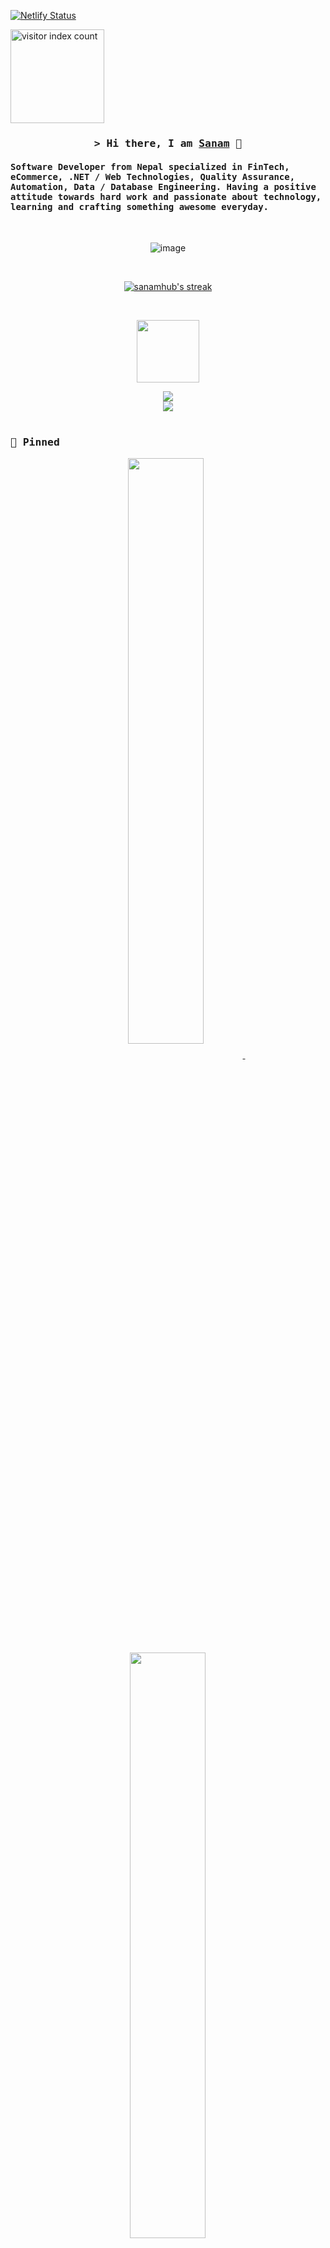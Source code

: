 <!-- netlify status for https://sanampakuwal.com.np/ -->
[![Netlify Status](https://api.netlify.com/api/v1/badges/f55e1a2c-0c8f-4ee2-ac6b-9f497756f04c/deploy-status)](https://app.netlify.com/sites/sanampakuwal/deploys)

<!-- count -->
<img width="150px" alt="visitor index count" src="https://profile-counter.glitch.me/sanamhub/count.svg" />

<!-- introduction -->
<h3 align="center">
  <samp>
  &gt; Hi there, I am <a href="https://sanam.codes" target="_blank">Sanam</a> 👋
  </samp>
</h3>

<h4>
  <samp>
  Software Developer from Nepal specialized in FinTech, eCommerce, .NET / Web Technologies, Quality Assurance, Automation, Data / Database Engineering. Having a positive attitude towards hard work and passionate about technology, learning and crafting something awesome everyday.
  </samp>
</h4>

<br />

<!-- hero -->
<div align="center">

![image](https://user-images.githubusercontent.com/31341013/214849505-86f91170-5fd9-461d-977e-61283fc1a10a.png)

</div>

<br />

<!-- streak -->
<p align="center">
<a href="#go-nowhere">
<img align="center" src="https://github-readme-streak-stats.herokuapp.com/?user=sanamhub&theme=tokyonight&ring=ffa200&fire=15f4ee&currStreakNum=a35eff&currStreakLabel=a35eff&sideLabels=4296f5&sideNums=4296f5&hide_border=true&background=00000000" alt="sanamhub's streak" />
</a>
</p>

<br />

<!-- trophy gif -->
<p align="center">
<img src="https://media.tenor.com/0ENB5HuTH0gAAAAi/trophy-beker.gif"  width="100px" height="100px"></p>

<!-- trophies -->
<div align="center">
<img src="https://github-profile-trophy.vercel.app/?username=sanamhub&theme=matrix&no-bg=true&no-frame=true&row=1&column=4&title=MultiLanguage,Commits,Followers,PullRequest">
 </div>

<div align="center">
<img src="https://github-profile-trophy.vercel.app/?username=sanamhub&theme=matrix&no-bg=true&no-frame=true&row=1&column=4&title=Repositories,Issues,Organizations,Stars">
 </div>

<br />

<!-- pinned repos -->

### <samp>📌 Pinned</samp>

<p align="center">
<a href="https://github.com/sanamhub/postgresql-to-mssql">
<img width='49%' align="center"src="https://github-readme-stats.vercel.app/api/pin/?username=sanamhub&repo=postgresql-to-mssql&border_color=02D892&bg_color=0D1117&title_color=C9D1D9&text_color=8B949E&icon_color=02D892" />
</a>
<span>&nbsp;</span>
<a href="https://github.com/sanamhub/dotnet-mapper">
<img width='49%' align="center"src="https://github-readme-stats.vercel.app/api/pin/?username=sanamhub&repo=dotnet-mapper&border_color=02D892&bg_color=0D1117&title_color=C9D1D9&text_color=8B949E&icon_color=02D892" />
</a>
</p>

<p align="center">
<a href="https://github.com/sanamhub/sanamhub">
<img width='49%' align="center"src="https://github-readme-stats.vercel.app/api/pin/?username=sanamhub&repo=sanamhub&border_color=02D892&bg_color=0D1117&title_color=C9D1D9&text_color=8B949E&icon_color=02D892" />
</a>
<span>&nbsp;</span>
<a href="https://github.com/sanamhub/css-roast">
<img width='49%' align="center"src="https://github-readme-stats.vercel.app/api/pin/?username=sanamhub&repo=css-roast&border_color=02D892&bg_color=0D1117&title_color=C9D1D9&text_color=8B949E&icon_color=02D892" />
</a>
</p>

<br />

<!-- tech stacks -->

### <samp>💻 Tech</samp>

**<samp>Language and technologies</samp>**

| <img title="C" alt="C" width="50px" src="./assets/svg/lang/c.svg" /> | <img alt="C#" title="C#" width="40px" src="./assets/svg/lang/cs.svg"> | <img title="SQL" alt="SQL" width="40px" src="./assets/svg/lang/sql.svg"> | <img title="PowerShell" alt="PowerShell" width="40px" src="./assets/svg/lang/powershell.svg"> | <img title="HTML" alt="HTML" width="40px" src="./assets/svg/lang/html.svg"> | <img title="CSS" alt="CSS" width="40px" src="./assets/svg/lang/css.svg"> | <img title="JS" alt="JS" width="40px" src="./assets/svg/lang/js.svg"> | <img title="TS" alt="TS" width="40px" src="./assets/svg/lang/ts.svg"> |
| -------------------------------------------------------------------- | --------------------------------------------------------------------- | ------------------------------------------------------------------------ | --------------------------------------------------------------------------------------------- | --------------------------------------------------------------------------- | ------------------------------------------------------------------------ | --------------------------------------------------------------------- | --------------------------------------------------------------------- |

**<samp>Database and analytics</samp>**

| <img title="DB" alt="DB" width="40px" src="./assets/svg/db/db.svg" /> | <img title="SQL Server" alt="SQL Server" width="40px" src="./assets/svg/db/mssql.svg" /> | <img title="PostgreSQL" alt="PostgreSQL" width="40px" src="./assets/svg/db/pgsql.svg" /> | <img title="Access" alt="Access" width="40px" src="./assets/svg/db/access.svg" /> | <img title="Redis" alt="Redis" width="40px" src="./assets/svg/db/redis.svg" /> | <img title="PowerBI" alt="PowerBI" width="40px" src="./assets/svg/db/powerbi.svg" /> | <img title="Excel" alt="Excel" width="40px" src="./assets/svg/db/excel.svg" /> |
| --------------------------------------------------------------------- | ---------------------------------------------------------------------------------------- | ---------------------------------------------------------------------------------------- | --------------------------------------------------------------------------------- | ------------------------------------------------------------------------------ | ------------------------------------------------------------------------------------ | ------------------------------------------------------------------------------ |

**<samp>Utilities</samp>**

| <img title="Windows" alt="Windows" width="40px" src="./assets/svg/utilities/windows.svg" /> | <img title="Linux" alt="Linux" width="40px" src="./assets/svg/utilities/linux.svg" /> | <img title="Terminal" alt="Terminal" width="40px" src="./assets/svg/utilities/terminal.svg" /> | <img title="Git" alt="Git" width="40px" src="./assets/svg/utilities/git.svg" /> | <img title="Visual Studio" alt="Visual Studio" width="40px" src="./assets/svg/utilities/vs.svg" /> | <img title="Visual Studio Code" alt="Visual Studio Code" width="40px" src="./assets/svg/utilities/vscode.svg" /> | <img title="Office" alt="Office" width="40px" src="./assets/svg/utilities/office.svg" /> |
| ------------------------------------------------------------------------------------------- | ------------------------------------------------------------------------------------- | ---------------------------------------------------------------------------------------------- | ------------------------------------------------------------------------------- | -------------------------------------------------------------------------------------------------- | ---------------------------------------------------------------------------------------------------------------- | ---------------------------------------------------------------------------------------- |

**<samp>Library and frameworks</samp>**

| <img title=".NET" alt=".NET" width="40px" src="./assets/svg/lib/dotnet.svg" /> | <img title="React" alt="React" width="40px" src="./assets/svg/lib/react.svg" /> | <img title="jQuery" alt="jQuery" width="40px" src="./assets/svg/lib/jquery.svg" /> | <img title="Cypress" alt="Cypress" width="40px" src="./assets/svg/lib/cypress.svg" /> | <img title="Playwright" alt="Playwright" width="40px" src="./assets/svg/lib/playwright.svg" /> | <img title="Sass" alt="Sass" width="40px" src="./assets/svg/lib/sass.svg" /> |
| ------------------------------------------------------------------------------ | ------------------------------------------------------------------------------- | ---------------------------------------------------------------------------------- | ------------------------------------------------------------------------------------- | ---------------------------------------------------------------------------------------------- | ---------------------------------------------------------------------------- |

**<samp>Design</samp>**

| <img title="Figma" alt="Figma" width="40px" src="./assets/svg/design/figma.svg" /> | <img title="Photoshop" alt="Photoshop" width="40px" src="./assets/svg/design/photoshop.svg" /> | <img title="PremierPro" alt="PremierPro" width="40px" src="./assets/svg/design/premierpro.svg" /> |
| ---------------------------------------------------------------------------------- | ---------------------------------------------------------------------------------------------- | ------------------------------------------------------------------------------------------------- |

<br />

<!-- stats -->

### <samp>📊 Stats</samp>

<div align="center">

  <img src="https://github-readme-stats.vercel.app/api?username=sanamhub&count_private=true&show_icons=true&theme=transparent" alt="Sanam's Github Stats" width="66%">

</div>

<img align="left" src="https://github-contributor-stats.vercel.app/api?username=sanamhub&limit=7&theme=dark&combine_all_yearly_contributions=true" alt="Sanam's Github Contributor Stats" width="60%">

<img src="https://github-readme-stats.vercel.app/api/top-langs/?username=sanamhub&count_private=true&show_icons=true&theme=transparent" width="37%" alt="Sanam's Top Languages">

<br />

<!-- let's have some fun -->

### <samp>🥂 Have some fun</samp>

<br>

<p align="center">
<img src="./assets/gif/rickroll.gif" width="250" height="auto" />
<img src="./assets/gif/rickroll.gif" width="250" height="auto" />
<img src="./assets/gif/rickroll.gif" width="250" height="auto" />
</p>

<div align="center">

[![Spotify](https://novatorem.vercel.app/api/spotify?background_color=transparent&border_color=0d1117)](https://open.spotify.com/)

</div>

<br />

#### <samp>🌻 A good quote</samp>

<div align="center">

![quote](https://quotes-github-readme.vercel.app/api?type=horizontal&theme=dark)

</div>

<br />

<!-- connect with me -->

### <samp>🌐 Let's get connected</samp>

<p align="center">
  <a href="https://twitter.com/sanampakuwal" target="_blank" rel="noopener noreferrer"><img src="https://img.icons8.com/fluency/512/twitter.png"  width="50" /></a>
  &nbsp;&nbsp;
  <a href="https://www.linkedin.com/in/sanampakuwal" target="_blank" rel="noopener noreferrer"><img src="https://img.icons8.com/color/2x/linkedin.png"  width="50" /></a>
  &nbsp;&nbsp;
  <a href="https://t.me/sanampakuwal" target="_blank" rel="noopener noreferrer"><img src="https://img.icons8.com/fluency/512/telegram-app.png"  width="50" /></a>
  &nbsp;&nbsp;
  <a href="https://www.facebook.com/notsanam" target="_blank" rel="noopener noreferrer"><img src="https://img.icons8.com/fluency/512/facebook-new.png"  width="50" /></a>
  &nbsp;&nbsp;
  <a href="https://github.com/sanamhub" target="_blank" rel="noopener noreferrer"><img src="https://github.githubassets.com/favicons/favicon.svg"  width="50" /></a>
  &nbsp;&nbsp;
  <a href="https://gitlab.com/sanampakuwal" target="_blank" rel="noopener noreferrer"><img src="https://img.icons8.com/color/512/gitlab.png"  width="50" /></a>
  &nbsp;&nbsp;
  <a href="https://www.instagram.com/sanampakuwal/" target="_blank" rel="noopener noreferrer"><img src="https://img.icons8.com/fluency/512/instagram-new.png"  width="50" /></a>
  &nbsp;&nbsp;
  <a href="https://www.youtube.com/@sanampakuwal" target="_blank" rel="noopener noreferrer"><img src="https://img.icons8.com/external-tal-revivo-color-tal-revivo/512/external-youtube-is-an-american-video-sharing-and-now-googles-subsidiaries-logo-color-tal-revivo.png"  width="50" /></a>
  &nbsp;&nbsp;
   <a href="mailto:sanampakuwal27@gmail.com" target="_blank" rel="noopener noreferrer"><img src="https://img.icons8.com/fluency/512/gmail-new.png"  width="50" /></a>
  &nbsp;&nbsp;
</p>

<br />

<!-- cat -->
<p align="center">
<img src="https://media.giphy.com/media/WUlplcMpOCEmTGBtBW/giphy.gif" width="100">
</p>

<!-- footer -->
<div align="center">
  <samp>
    <h3 align="center">
        ════ ⋆★⋆ ════
        <br>
        "Happy Coding 👨‍💻"
    </h3>
  </samp>
</div>
